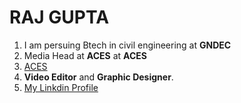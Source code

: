 # RAJ GUPTA
 1. I am persuing Btech in civil engineering at **GNDEC**
 2. Media Head at **ACES** at **ACES** 
3. [ACES](https://www.instagram.com/invites/contact/?i=obqwto0du9i0&utm_content=3wz0dfl)
4. **Video Editor** and **Graphic Designer**.
5. [My Linkdin Profile](https://www.linkedin.com/in/raj-gupta-19b7b6225/)

